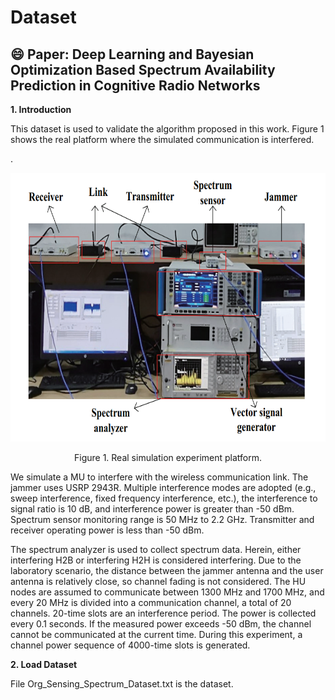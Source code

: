# Dataset
:smile: Paper: Deep Learning and Bayesian Optimization Based Spectrum Availability Prediction in Cognitive Radio Networks
----
__1. Introduction__

This dataset is used to validate the algorithm proposed in this work. Figure 1 shows the real platform where the simulated communication is interfered.

.<div align=center><img src="https://github.com/pgl1234/spectrum-data/blob/main/Images/platform.png" width="650" height="430" /></div>
<p align="center">  
 Figure 1. Real simulation experiment platform.
</p>

We simulate a MU to interfere with the wireless communication link. The jammer uses USRP 2943R. Multiple interference modes are adopted (e.g., sweep interference, fixed frequency interference, etc.), the interference to signal ratio is 10 dB, and interference power is greater than -50 dBm. Spectrum sensor monitoring range is 50 MHz to 2.2 GHz. Transmitter and receiver operating power is less than -50 dBm. <br>

The spectrum analyzer is used to collect spectrum data. Herein, either interfering H2B or interfering H2H is considered interfering. Due to the laboratory scenario, the distance between the jammer antenna and the user antenna is relatively close, so channel fading is not considered. The HU nodes are assumed to communicate between 1300 MHz and 1700 MHz, and every 20 MHz is divided into a communication channel, a total of 20 channels. 20-time slots are an interference period. The power is collected every 0.1 seconds. If the measured power exceeds -50 dBm, the channel cannot be communicated at the current time. During this experiment, a channel power sequence of 4000-time slots is generated. 

__2. Load Dataset__

File Org_Sensing_Spectrum_Dataset.txt is the dataset.


